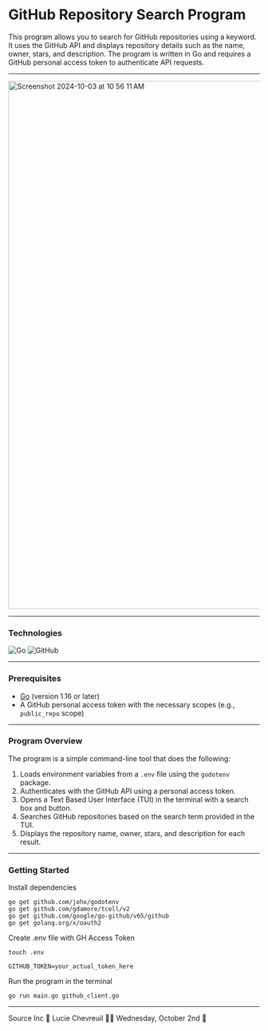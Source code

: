# GitHub Repository Search Program

This program allows you to search for GitHub repositories using a keyword. It uses the GitHub API and displays repository details such as the name, owner, stars, and description. The program is written in Go and requires a GitHub personal access token to authenticate API requests.

<hr>

<img width="1058" alt="Screenshot 2024-10-03 at 10 56 11 AM" src="https://github.com/user-attachments/assets/513ee90e-f2a9-4458-8859-b9098c5ae4c8">


<hr>

### Technologies
![Go](https://img.shields.io/badge/go-%2300ADD8.svg?style=for-the-badge&logo=go&logoColor=white)
![GitHub](https://img.shields.io/badge/github-%23121011.svg?style=for-the-badge&logo=github&logoColor=white)

<hr>

### Prerequisites

- [Go](https://golang.org/dl/) (version 1.16 or later)
- A GitHub personal access token with the necessary scopes (e.g., `public_repo` scope)

<hr>

### Program Overview

The program is a simple command-line tool that does the following:
1. Loads environment variables from a `.env` file using the `godotenv` package.
2. Authenticates with the GitHub API using a personal access token.
3. Opens a Text Based User Interface (TUI) in the terminal with a search box and button.
4. Searches GitHub repositories based on the search term provided in the TUI.
5. Displays the repository name, owner, stars, and description for each result.

<hr>

### Getting Started

Install dependencies
 ```
go get github.com/joho/godotenv
go get github.com/gdamore/tcell/v2
go get github.com/google/go-github/v65/github
go get golang.org/x/oauth2
```

Create .env file with GH Access Token
```
touch .env
```
```
GITHUB_TOKEN=your_actual_token_here
```

Run the program in the terminal
```
go run main.go github_client.go
```

<hr>

Source Inc 🚀 Lucie Chevreuil 👩‍💻 Wednesday, October 2nd 🎃


